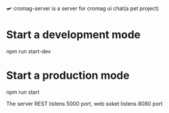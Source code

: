 🛩 cromag-server is a server for cromag ui chat(a pet project)

# Start a development mode
npm run start-dev

# Start a production mode
npm run start

The server REST listens 5000 port,  web soket listens 8080 port